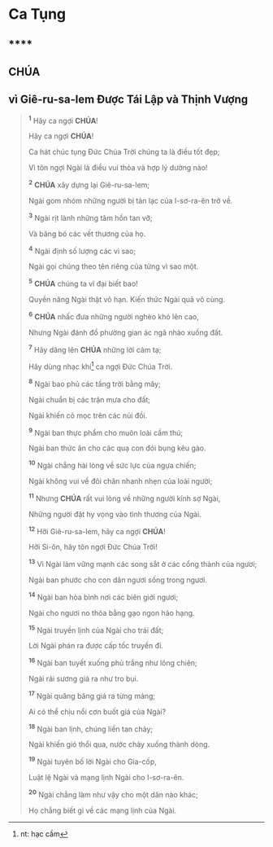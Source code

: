 # Ca Tụng

## \*\*\*\*

## CHÚA

## vì Giê-ru-sa-lem Được Tái Lập và Thịnh Vượng

> <sup><b>1</b></sup> Hãy ca ngợi **CHÚA**!
>
> Hãy ca ngợi **CHÚA**!
>
> Ca hát chúc tụng Đức Chúa Trời chúng ta là điều tốt đẹp;
>
> Vì tôn ngợi Ngài là điều vui thỏa và hợp lý dường nào!
>
> <sup><b>2</b></sup> **CHÚA** xây dựng lại Giê-ru-sa-lem;
>
> Ngài gom nhóm những người bị tản lạc của I-sơ-ra-ên trở về.
>
> <sup><b>3</b></sup> Ngài rịt lành những tâm hồn tan vỡ;
>
> Và băng bó các vết thương của họ.
>
> <sup><b>4</b></sup> Ngài định số lượng các vì sao;
>
> Ngài gọi chúng theo tên riêng của từng vì sao một.
>
> <sup><b>5</b></sup> **CHÚA** chúng ta vĩ đại biết bao!
>
> Quyền năng Ngài thật vô hạn. Kiến thức Ngài quả vô cùng.
>
> <sup><b>6</b></sup> **CHÚA** nhấc đưa những người nghèo khó lên cao,
>
> Nhưng Ngài đánh đổ phường gian ác ngã nhào xuống đất.
>
> <sup><b>7</b></sup> Hãy dâng lên **CHÚA** những lời cảm tạ;
>
> Hãy dùng nhạc khí[^1-c16a972c-3804-4c1e-a1b9-899710dca5d3] ca ngợi Đức Chúa Trời.
>
> <sup><b>8</b></sup> Ngài bao phủ các tầng trời bằng mây;
>
> Ngài chuẩn bị các trận mưa cho đất;
>
> Ngài khiến cỏ mọc trên các núi đồi.
>
> <sup><b>9</b></sup> Ngài ban thực phẩm cho muôn loài cầm thú;
>
> Ngài ban thức ăn cho các quạ con đói bụng kêu gào.
>
> <sup><b>10</b></sup> Ngài chẳng hài lòng về sức lực của ngựa chiến;
>
> Ngài không vui về đôi chân nhanh nhẹn của loài người;
>
> <sup><b>11</b></sup> Nhưng **CHÚA** rất vui lòng về những người kính sợ Ngài,
>
> Những người đặt hy vọng vào tình thương của Ngài.
>
> <sup><b>12</b></sup> Hỡi Giê-ru-sa-lem, hãy ca ngợi **CHÚA**!
>
> Hỡi Si-ôn, hãy tôn ngợi Đức Chúa Trời!
>
> <sup><b>13</b></sup> Vì Ngài làm vững mạnh các song sắt ở các cổng thành của ngươi;
>
> Ngài ban phước cho con dân ngươi sống trong ngươi.
>
> <sup><b>14</b></sup> Ngài ban hòa bình nơi các biên giới ngươi;
>
> Ngài cho ngươi no thỏa bằng gạo ngon hảo hạng.
>
> <sup><b>15</b></sup> Ngài truyền lịnh của Ngài cho trái đất;
>
> Lời Ngài phán ra được cấp tốc truyền đi.
>
> <sup><b>16</b></sup> Ngài ban tuyết xuống phủ trắng như lông chiên;
>
> Ngài rải sương giá ra như tro bụi.
>
> <sup><b>17</b></sup> Ngài quăng băng giá ra từng mảng;
>
> Ai có thể chịu nổi cơn buốt giá của Ngài?
>
> <sup><b>18</b></sup> Ngài ban lịnh, chúng liền tan chảy;
>
> Ngài khiến gió thổi qua, nước chảy xuống thành dòng.
>
> <sup><b>19</b></sup> Ngài tuyên bố lời Ngài cho Gia-cốp,
>
> Luật lệ Ngài và mạng lịnh Ngài cho I-sơ-ra-ên.
>
> <sup><b>20</b></sup> Ngài chẳng làm như vậy cho một dân nào khác;
>
> Họ chẳng biết gì về các mạng lịnh của Ngài.

[^1-c16a972c-3804-4c1e-a1b9-899710dca5d3]: nt: hạc cầm
